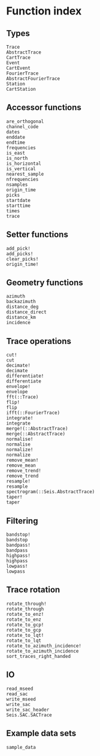 # Function index

## Types

```@docs
Trace
AbstractTrace
CartTrace
Event
CartEvent
FourierTrace
AbstractFourierTrace
Station
CartStation
```

## Accessor functions
```@docs
are_orthogonal
channel_code
dates
enddate
endtime
frequencies
is_east
is_north
is_horizontal
is_vertical
nearest_sample
nfrequencies
nsamples
origin_time
picks
startdate
starttime
times
trace
```

## Setter functions
```@docs
add_pick!
add_picks!
clear_picks!
origin_time!
```

## Geometry functions
```@docs
azimuth
backazimuth
distance_deg
distance_direct
distance_km
incidence
```

## Trace operations
```@docs
cut!
cut
decimate!
decimate
differentiate!
differentiate
envelope!
envelope
fft(::Trace)
flip!
flip
ifft(::FourierTrace)
integrate!
integrate
merge!(::AbstractTrace)
merge(::AbstractTrace)
normalise!
normalise
normalize!
normalize
remove_mean!
remove_mean
remove_trend!
remove_trend
resample!
resample
spectrogram(::Seis.AbstractTrace)
taper!
taper
```

## Filtering
```@docs
bandstop!
bandstop
bandpass!
bandpass
highpass!
highpass
lowpass!
lowpass
```

## Trace rotation
```@docs
rotate_through!
rotate_through
rotate_to_enz!
rotate_to_enz
rotate_to_gcp!
rotate_to_gcp
rotate_to_lqt!
rotate_to_lqt
rotate_to_azimuth_incidence!
rotate_to_azimuth_incidence
sort_traces_right_handed
```

## IO
```@docs
read_mseed
read_sac
write_mseed
write_sac
write_sac_header
Seis.SAC.SACTrace
```

## Example data sets
```@docs
sample_data
```

